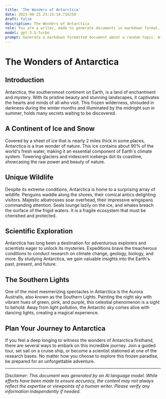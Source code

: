 ```yaml
---
title: 'The Wonders of Antarctica'
date: 2023-08-25 23:15:14.716250
draft: false
description: The Wonders of Antarctica
role: You are a writer, made to generate documents in markdown format. It is very important that all of the documents you generate are in valid markdown format.
model: gpt-3.5-turbo
prompt: Generate a markdown formatted document about a random topic. At the bottom, include a disclaimer explaining that the document was generated by you. The first line of the document should be the title. Make sure that the entire document is in proper markdown format, using a mix of various tags to make the document visually appealing.
---
```


# The Wonders of Antarctica

## Introduction

Antarctica, the southernmost continent on Earth, is a land of enchantment and mystery. With its pristine beauty and stunning landscapes, it captivates the hearts and minds of all who visit. This frozen wilderness, shrouded in darkness during the winter months and illuminated by the midnight sun in summer, holds many secrets waiting to be discovered.

## A Continent of Ice and Snow

Covered by a sheet of ice that is nearly 2 miles thick in some places, Antarctica is a true wonder of nature. This ice contains about 90% of the world's fresh water, making it an essential component of Earth's climate system. Towering glaciers and iridescent icebergs dot its coastline, showcasing the raw power and beauty of nature.

## Unique Wildlife

Despite its extreme conditions, Antarctica is home to a surprising array of wildlife. Penguins waddle along the shores, their comical antics delighting visitors. Majestic albatrosses soar overhead, their impressive wingspans commanding attention. Seals lounge lazily on the ice, and whales breach the surface of the frigid waters. It is a fragile ecosystem that must be cherished and protected.

## Scientific Exploration

Antarctica has long been a destination for adventurous explorers and scientists eager to unlock its mysteries. Expeditions brave the treacherous conditions to conduct research on climate change, geology, biology, and more. By studying Antarctica, we gain valuable insights into the Earth's past, present, and future.

## The Southern Lights

One of the most mesmerizing spectacles in Antarctica is the Aurora Australis, also known as the Southern Lights. Painting the night sky with vibrant hues of green, pink, and purple, this celestial phenomenon is a sight to behold. Away from light pollution, the Antarctic sky comes alive with dancing lights, creating a magical experience.

## Plan Your Journey to Antarctica

If you feel a deep longing to witness the wonders of Antarctica firsthand, there are several ways to embark on this incredible journey. Join a guided tour, set sail on a cruise ship, or become a scientist stationed at one of the research bases. No matter how you choose to explore this frozen paradise, be prepared for an unforgettable adventure.

---

*Disclaimer: This document was generated by an AI language model. While efforts have been made to ensure accuracy, the content may not always reflect the expertise or viewpoints of a human writer. Please verify any information independently if needed.*